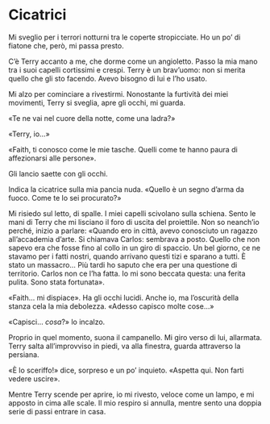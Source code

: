 # Cicatrici

Mi sveglio per i terrori notturni tra le coperte stropicciate. Ho un po’ di fiatone che, però, mi passa presto.

C’è Terry accanto a me, che dorme come un angioletto. Passo la mia mano tra i suoi capelli cortissimi e crespi. Terry è un brav’uomo: non si merita quello che gli sto facendo. Avevo bisogno di lui e l’ho usato.

Mi alzo per cominciare a rivestirmi. Nonostante la furtività dei miei movimenti, Terry si sveglia, apre gli occhi, mi guarda.

«Te ne vai nel cuore della notte, come una ladra?»

«Terry, io…»

«Faith, ti conosco come le mie tasche. Quelli come te hanno paura di affezionarsi alle persone».

Gli lancio saette con gli occhi.

Indica la cicatrice sulla mia pancia nuda. «Quello è un segno d’arma da fuoco. Come te lo sei procurato?»

Mi risiedo sul letto, di spalle. I miei capelli scivolano sulla schiena. Sento le mani di Terry che mi lisciano il foro di uscita del proiettile. Non so neanch’io perché, inizio a parlare: «Quando ero in città, avevo conosciuto un ragazzo all’accademia d’arte. Si chiamava Carlos: sembrava a posto. Quello che non sapevo era che fosse fino al collo in un giro di spaccio. Un bel giorno, ce ne stavamo per i fatti nostri, quando arrivano questi tizi e sparano a tutti. È stato un massacro… Più tardi ho saputo che era per una questione di territorio. Carlos non ce l’ha fatta. Io mi sono beccata questa: una ferita pulita. Sono stata fortunata».

«Faith… mi dispiace». Ha gli occhi lucidi. Anche io, ma l’oscurità della stanza cela la mia debolezza. «Adesso capisco molte cose…»

«Capisci… _cosa_?» lo incalzo.

Proprio in quel momento, suona il campanello. Mi giro verso di lui, allarmata. Terry salta all’improvviso in piedi, va alla finestra, guarda attraverso la persiana.

«È lo sceriffo!» dice, sorpreso e un po’ inquieto. «Aspetta qui. Non farti vedere uscire».

Mentre Terry scende per aprire, io mi rivesto, veloce come un lampo, e mi apposto in cima alle scale. Il mio respiro si annulla, mentre sento una doppia serie di passi entrare in casa.
